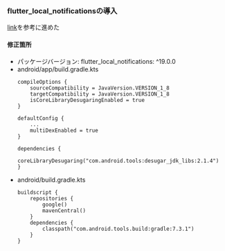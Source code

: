 ### flutter_local_notificationsの導入
[link](https://zenn.dev/slowhand/articles/f2dc182c7f5dd7)を参考に進めた
#### 修正箇所
- パッケージバージョン: flutter_local_notifications: ^19.0.0
- android/app/build.gradle.kts
    ```
    compileOptions {
        sourceCompatibility = JavaVersion.VERSION_1_8
        targetCompatibility = JavaVersion.VERSION_1_8
        isCoreLibraryDesugaringEnabled = true
    }
    ```
    ```
    defaultConfig {
        ...
        multiDexEnabled = true
    }
    ```
    ```
    dependencies {
        coreLibraryDesugaring("com.android.tools:desugar_jdk_libs:2.1.4")
    }
    ```
- android/build.gradle.kts
    ```
    buildscript {
        repositories {
            google()
            mavenCentral()
        }
        dependencies {
            classpath("com.android.tools.build:gradle:7.3.1")
        }
    }
    ```